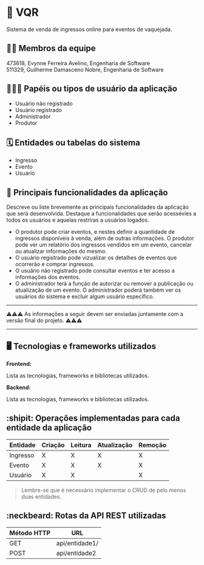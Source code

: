 # :checkered_flag: VQR

Sistema de venda de ingressos online para eventos de vaquejada.

## :technologist: Membros da equipe

473618, Evynne Ferreira Avelino, Engenharia de Software <br />
511329, Guilherme Damasceno Nobre, Engenharia de Software

## :people_holding_hands: Papéis ou tipos de usuário da aplicação

- Usuário não registrado
- Usuário registrado
- Administrador
- Produtor

## :spiral_calendar: Entidades ou tabelas do sistema

- Ingresso
- Evento
- Usuário

## :triangular_flag_on_post: Principais funcionalidades da aplicação

Descreve ou liste brevemente as principais funcionalidades da aplicação que será desenvolvida. Destaque a funcionalidades que serão acessévies a todos os usuários e aquelas restriras a usuários logados.

- O produtor pode criar eventos, e nestes definir a quantidade de ingressos disponíveis à venda, além de outras informações. O produtor pode ver um relatório dos ingressos vendidos em um evento, cancelar ou atualizar informações do mesmo.
- O usuário registrado pode vizualizar os detalhes de eventos que ocorrerão e comprar ingressos.
- O usuário não registrado pode consultar eventos e ter acesso a informações dos eventos.
- O administrador terá a função de autorizar ou remover a publicação ou atualização de um evento. O administrador poderá também ver os usuários do sistema e excluir algum usuário específico.

---

:warning::warning::warning: As informações a seguir devem ser enviadas juntamente com a versão final do projeto. :warning::warning::warning:

---

## :desktop_computer: Tecnologias e frameworks utilizados

**Frontend:**

Lista as tecnologias, frameworks e bibliotecas utilizados.

**Backend:**

Lista as tecnologias, frameworks e bibliotecas utilizados.

## :shipit: Operações implementadas para cada entidade da aplicação

| Entidade | Criação | Leitura | Atualização | Remoção |
| -------- | ------- | ------- | ----------- | ------- |
| Ingresso | X       | X       | X           | X       |
| Evento   | X       | X       | X           | X       |
| Usuário  | X       | X       |             | X       |

> Lembre-se que é necessário implementar o CRUD de pelo menos duas entidades.

## :neckbeard: Rotas da API REST utilizadas

| Método HTTP | URL            |
| ----------- | -------------- |
| GET         | api/entidade1/ |
| POST        | api/entidade2  |
